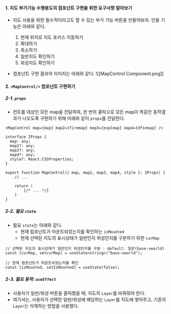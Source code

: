 
#### 1. 지도 부가기능 수행용도의 컴포넌트 구현을 위한 요구사항 알아보기 

- 지도 사용을 위한 필수적이라고도 할 수 있는 부가 기능 버튼을 만들어보자. 만들 기능은 아래와 같다.
	1. 현재 위치로 지도 포커스 이동하기
	2. 확대하기
	3. 축소하기
	4. 일반지도 확인하기
	5. 위성지도 확인하기

- 컴포넌트 구현 결과의 이미지는 아래와 같다.
![[MapControl Component.png]]


#### 2. `<MapControl/>` 컴포넌트 구현하기

##### 2-1. `props`
- 컨트롤 대상인 모든 map을 전달하여, 한 번의 클릭으로 모든 map이 똑같은 동작결과가 나오도록 구현하기 위해 아래와 같이 `props`를 전달한다.
```tsx
<MapControl map={map} map2={firemap} map3={explmap} map4={dfsnmap} />
```

```tsx
interface IProps {
  map: any;
  map2?: any;
  map3?: any;
  map4?: any;
  style?: React.CSSProperties;
}

export function MapControl({ map, map2, map3, map4, style }: IProps) {
	// ...
	
	return (
		{/* ... */}
	)
}
```

##### 2-2. 필요 `state`

- 필요 `state`는 아래와 같다.
	- 현재 컴포넌트가 마운트되었는지를 확인하는 `isMounted`
	- 현재 선택된 지도의 표시상태가 일반인지 위성인지를 구분하기 위한 `curMap`
```tsx
// 선택된 지도의 표시상태가 일반인지 위성인지를 구분 : default: 일반(base-vworld)
const [curMap, setcurMap] = useState<string>("base-vworld");

// 현재 컴포넌트가 마운트되었는지를 확인
const [isMounted, setIsMounted] = useState(false);
```

##### 2-3. 필요 동작: `useEffect`

- 사용자가 일반/위성 버튼을 클릭했을 때, 지도의 `Layer`를 바꿔줘야 한다.
- 여기서는, 사용자가 선택한 일반/위성에 해당하는 `Layer`를 지도에 쌓아주고, 기존의 `Layer`는 삭제하는 방법을 사용했다.